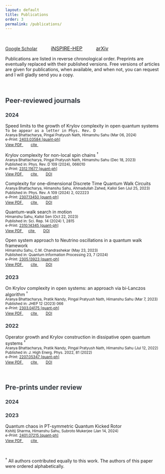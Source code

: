 ```yaml
---
layout: default
title: Publications
order: 3
permalink: /publications/
---
```


&nbsp;

<a href="https://scholar.google.com/citations?user=o3SoQjUAAAAJ&hl=en" style="font-size: 16x;"> <i class="fa-brands fa-google-scholar"></i> Google Scholar</a> &nbsp; &nbsp; &nbsp; &nbsp; &nbsp; <a href="https://inspirehep.net/authors/2619981?ui-citation-summary=true" style="font-size: 16px;">iNSPIRE-HEP</a> &nbsp; &nbsp; &nbsp; &nbsp; &nbsp; <a href="https://arxiv.org/search/?query=Himanshu+Sahu&searchtype=author&source=header" style="font-size: 16px;"> <i class="ai ai-arxiv"></i>arXiv</a>

Publications are listed in reverse chronological order. Preprints are eventually replaced with their published versions. Free versions of articles are given for publications, when available, and when not, you can request and I will gladly send you a copy.

&nbsp;

<h2 style="color: #343A40;">Peer-reviewed journals</h2>

<h3 id="2024" style="color: #343A40;">2024</h3>

Speed limits to the growth of Krylov complexity in open quantum systems `To be appear as a letter in Phys. Rev. D`<br>
<small>Aranya Bhattacharya, Pingal Pratyush Nath, Himanshu Sahu (Mar 06, 2024)<br>
e-Print: <a href="https://arxiv.org/abs/2403.03584">2403.03584 [quant-ph]</a> </small> <br>
<a href="https://arxiv.org/pdf/2403.03584.pdf" target="_blank" rel="noopener noreferrer">
<i class="fa-solid fa-file-pdf"></i> <small>View PDF</small>
</a> &nbsp; &nbsp; &nbsp;
<a href="/Manoline-git.github.io/bib/Bhattacharya2024uxx.txt" target="_blank" rel="noopener noreferrer">
<i class="fa-solid fa-quote-left"></i> <small>cite</small>
</a> &nbsp; &nbsp; &nbsp;

Krylov complexity for non-local spin chains <sup>&dagger;</sup><br>
<small>Aranya Bhattacharya, Pingal Pratyush Nath, Himanshu Sahu (Dec 18, 2023)<br>
Published in: Phys. Rev. D 109 (2024), 066010 <br>
e-Print: <a href="https://arxiv.org/abs/2312.11677">2312.11677 [quant-ph]</a> </small> <br>
<a href="https://arxiv.org/pdf/2312.11677.pdf" target="_blank" rel="noopener noreferrer">
<i class="fa-solid fa-file-pdf"></i> <small>View PDF</small>
</a> &nbsp; &nbsp; &nbsp;
<a href="/Manoline-git.github.io/bib/Bhattacharya2023xjx.txt" target="_blank" rel="noopener noreferrer">
<i class="fa-solid fa-quote-left"></i> <small>cite</small>
</a> &nbsp; &nbsp; &nbsp;
<a href="https://doi.org/10.1103/PhysRevD.109.066010" target="_blank" rel="noopener noreferrer">
<i class="fa-solid fa-link"></i> <small>DOI</small>
</a>

Complexity for one-dimensional Discrete Time Quantum Walk Circuits <br>
<small>Aranya Bhattacharya, Himanshu Sahu, Ahmadullah Zahed, Kallol Sen (Jul 25, 2023) <br>
Published in: Phys. Rev. A 109 (2024) 2, 022223 <br>
e-Print: <a href="https://arxiv.org/abs/2307.13450">2307.13450 [quant-ph]</a> <br>
</small>
<a href="https://arxiv.org/pdf/2307.13450.pdf" target="_blank" rel="noopener noreferrer">
<i class="fa-solid fa-file-pdf"></i> <small>View PDF</small>
</a> &nbsp; &nbsp; &nbsp;
<a href="/Manoline-git.github.io/bib/Bhattacharya2023syx.txt" target="_blank" rel="noopener noreferrer">
<i class="fa-solid fa-quote-left"></i> <small>cite</small>
</a> &nbsp; &nbsp; &nbsp;
<a href="https://doi.org/10.1103/PhysRevA.109.022223" target="_blank" rel="noopener noreferrer">
<i class="fa-solid fa-link"></i> <small>DOI</small>
</a>

Quantum-walk search in motion <br>
<small>Himanshu Sahu, Kallol Sen (Oct 22, 2023) <br>
Published in: Sci. Rep. 14 (2024) 1, 2815 <br>
e-Print: <a href="https://arxiv.org/abs/2310.14345">2310.14345 [quant-ph]</a> <br>
</small>
<a href="https://arxiv.org/pdf/2310.14345.pdf" target="_blank" rel="noopener noreferrer">
<i class="fa-solid fa-file-pdf"></i> <small>View PDF</small>
</a> &nbsp; &nbsp;
<a href="/Manoline-git.github.io/bib/Sahu2023sbf.txt" target="_blank" rel="noopener noreferrer">
<i class="fa-solid fa-quote-left"></i> <small>cite</small>
</a> &nbsp; &nbsp; &nbsp;
<a href="https://doi.org/10.1038/s41598-024-51709-0" target="_blank" rel="noopener noreferrer">
<i class="fa-solid fa-link"></i> <small>DOI</small>
</a>

Open system approach to Neutrino oscillations in a quantum walk framework <br>
<small>Himanshu Sahu, C.M. Chandrashekar (May 23, 2023) <br>
Published in: Quantum Information Processing 23, 7 (2024) <br>
e-Print: <a href="https://arxiv.org/abs/2305.13923">2305.13923 [quant-ph]</a> <br>
</small>
<a href="https://arxiv.org/pdf/2305.13923.pdf" target="_blank" rel="noopener noreferrer">
<i class="fa-solid fa-file-pdf"></i> <small>View PDF</small>
</a> &nbsp; &nbsp; &nbsp;
<a href="/Manoline-git.github.io/bib/Sahu2023csa.txt" target="_blank" rel="noopener noreferrer">
<i class="fa-solid fa-quote-left"></i> <small>cite</small>
</a> &nbsp; &nbsp; &nbsp;
<a href="https://doi.org/10.1007/s11128-023-04222-8" target="_blank" rel="noopener noreferrer">
<i class="fa-solid fa-link"></i> <small>DOI</small>
</a>

<h3 id="2023" style="color: #343A40;">2023</h3>

On Krylov complexity in open systems: an approach via bi-Lanczos algorithm <sup>&dagger;</sup><br>
<small> Aranya Bhattacharya, Pratik Nandy, Pingal Pratyush Nath, Himanshu Sahu (Mar 7, 2023) <br>
Published in: JHEP 12 (2023) 066 <br>
e-Print: <a href="https://arxiv.org/abs/2303.04175">2303.04175 [quant-ph]</a> <br>
</small>
<a href="https://arxiv.org/pdf/2303.04175.pdf" target="_blank" rel="noopener noreferrer">
<i class="fa-solid fa-file-pdf"></i> <small>View PDF</small>
</a> &nbsp; &nbsp; &nbsp;
<a href="/Manoline-git.github.io/bib/Bhattacharya2023zqt.txt" target="_blank" rel="noopener noreferrer">
<i class="fa-solid fa-quote-left"></i> <small>cite</small>
</a> &nbsp; &nbsp; &nbsp;
<a href="https://doi.org/10.1007/JHEP12(2023)066" target="_blank" rel="noopener noreferrer">
<i class="fa-solid fa-link"></i> <small>DOI</small>
</a>

<h3 id="2022" style="color: #343A40;">2022</h3>

Operator growth and Krylov construction in dissipative open quantum systems <sup>&dagger;</sup><br>
<small> Aranya Bhattacharya, Pratik Nandy, Pingal Pratyush Nath, Himanshu Sahu (Jul 12, 2022) <br>
Published in: J. High Energ. Phys. 2022, 81 (2022) <br>
e-Print: <a href="https://arxiv.org/abs/2207.05347">2207.05347 [quant-ph]</a> <br>
</small>
<a href="https://arxiv.org/pdf/2207.05347.pdf" target="_blank" rel="noopener noreferrer">
<i class="fa-solid fa-file-pdf"></i> <small>View PDF</small>
</a> &nbsp; &nbsp; &nbsp;
<a href="/Manoline-git.github.io/bib/Bhattacharya2022gbz.txt" target="_blank" rel="noopener noreferrer">
<i class="fa-solid fa-quote-left"></i> <small>cite</small>
</a> &nbsp; &nbsp; &nbsp;
<a href="https://doi.org/10.1007/JHEP12(2022)081" target="_blank" rel="noopener noreferrer">
<i class="fa-solid fa-link"></i> <small>DOI</small>
</a>

&nbsp;

<h2 style="color: #343A40;">Pre-prints under review</h2>

<h3 id="2024_pre" style="color: #343A40;">2024</h3>


<h3 id="2023_pre" style="color: #343A40;">2023</h3>

Quantum chaos in PT-symmetric Quantum Kicked Rotor<br>
<small> Kshitij Sharma, Himanshu Sahu, Subroto Mukerjee (Jan 14, 2024)<br>
e-Print: <a href="https://arxiv.org/abs/2401.07215">2401.07215 [quant-ph]</a> <br>
</small>
<a href="https://arxiv.org/pdf/2401.07215.pdf" target="_blank" rel="noopener noreferrer">
<i class="fa-solid fa-file-pdf"></i> <small>View PDF</small>
</a> &nbsp; &nbsp; &nbsp;
<a href="/Manoline-git.github.io/bib/Sharma2024fqc.txt" target="_blank" rel="noopener noreferrer">
<i class="fa-solid fa-quote-left"></i> <small>cite</small>
</a> &nbsp; &nbsp; &nbsp;

&nbsp;

<sup>&dagger;</sup> All authors contributed equally to this work. The authors of this paper were ordered alphabetically.
